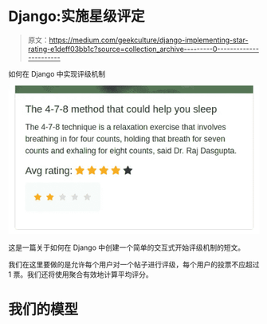 # Django:实施星级评定

> 原文：<https://medium.com/geekculture/django-implementing-star-rating-e1deff03bb1c?source=collection_archive---------0----------------------->

如何在 Django 中实现评级机制

![](img/9fcb1ba62504dab3bbdb30d7d4c0cabb.png)

这是一篇关于如何在 Django 中创建一个简单的交互式开始评级机制的短文。

我们在这里要做的是允许每个用户对一个帖子进行评级，每个用户的投票不应超过 1 票。我们还将使用聚合有效地计算平均评分。

# 我们的模型